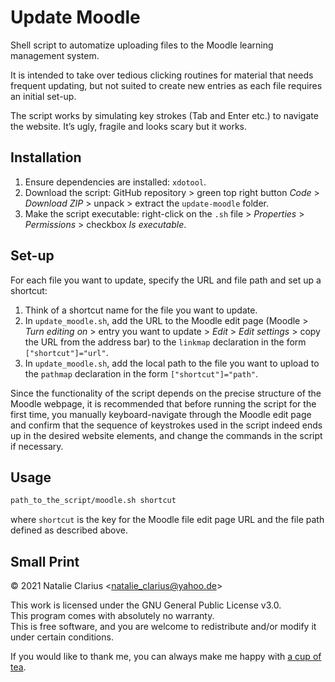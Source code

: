 # Update Moodle

Shell script to automatize uploading files to the Moodle learning management system.  

It is intended to take over tedious clicking routines for material that needs frequent updating, but not suited to create new entries as each file requires an initial set-up.  

The script works by simulating key strokes (Tab and Enter etc.) to navigate the website. It’s ugly, fragile and looks scary but it works.



## Installation

1. Ensure dependencies are installed: `xdotool`.
2. Download the script: GitHub repository > green top right button *Code* > *Download ZIP* > unpack > extract the `update-moodle` folder.
3. Make the script executable: right-click on the `.sh` file > *Properties* > *Permissions* > checkbox *Is executable*.



## Set-up

For each file you want to update, specify the URL and file path and set up a shortcut:

1. Think of a shortcut name for the file you want to update.
2. In `update_moodle.sh`, add the URL to the Moodle edit page (Moodle > *Turn editing on* > entry you want to update > *Edit* > *Edit settings* > copy the URL from the address bar) to  the `linkmap` declaration in the form `["shortcut"]="url"`.
3. In `update_moodle.sh`, add the local path to the file you want to upload to the `pathmap` declaration in the form `["shortcut"]="path"`.

Since the functionality of the script depends on the precise structure of the Moodle webpage, it is recommended that before running the script for the first time, you manually keyboard-navigate through the Moodle edit page and confirm that the sequence of keystrokes used in the script indeed ends up in the desired website elements, and change the commands in the script if necessary.



## Usage

```bash
path_to_the_script/moodle.sh shortcut
```

where `shortcut` is the key for the Moodle file edit page URL and the file path defined as described above.



## Small Print

© 2021 Natalie Clarius \<natalie_clarius@yahoo.de\>

This work is licensed under the GNU General Public License v3.0.  
This program comes with absolutely no warranty.  
This is free software, and you are welcome to redistribute and/or modify it under certain conditions.  

If you would like to thank me, you can always make me happy with [a cup of tea](https://www.buymeacoffee.com/nclarius).


